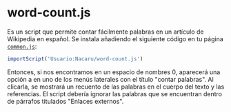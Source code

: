 # word-count.js
Es un script que permite contar fácilmente palabras en un artículo de Wikipedia en español. Se instala añadiendo el siguiente código en tu página [`common.js`](https://es.wikipedia.org/wiki/Especial:MiP%C3%A1gina/common.js):

```js
importScript('Usuario:Nacaru/word-count.js')
```

Entonces, si nos encontramos en un espacio de nombres 0, aparecerá una opción a en uno de los menús laterales con el título "contar palabras". Al clicarla, se mostrará un recuento de las palabras en el cuerpo del texto y las referencias. El script debería ignorar las palabras que se encuentran dentro de párrafos titulados "Enlaces externos". 